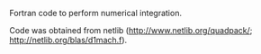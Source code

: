 Fortran code to perform numerical integration.

Code was obtained from netlib (http://www.netlib.org/quadpack/; http://netlib.org/blas/d1mach.f).
